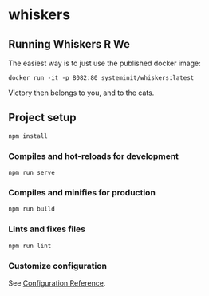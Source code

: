 # whiskers

## Running Whiskers R We
 
The easiest way is to just use the published docker image:

`docker run -it -p 8082:80 systeminit/whiskers:latest`

Victory then belongs to you, and to the cats.

## Project setup
```
npm install
```

### Compiles and hot-reloads for development
```
npm run serve
```

### Compiles and minifies for production
```
npm run build
```

### Lints and fixes files
```
npm run lint
```

### Customize configuration
See [Configuration Reference](https://cli.vuejs.org/config/).
